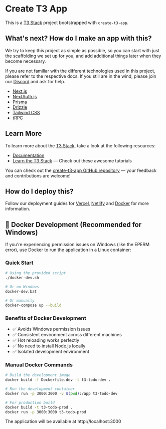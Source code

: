 # Create T3 App

This is a [T3 Stack](https://create.t3.gg/) project bootstrapped with `create-t3-app`.

## What's next? How do I make an app with this?

We try to keep this project as simple as possible, so you can start with just the scaffolding we set up for you, and add additional things later when they become necessary.

If you are not familiar with the different technologies used in this project, please refer to the respective docs. If you still are in the wind, please join our [Discord](https://t3.gg/discord) and ask for help.

- [Next.js](https://nextjs.org)
- [NextAuth.js](https://next-auth.js.org)
- [Prisma](https://prisma.io)
- [Drizzle](https://orm.drizzle.team)
- [Tailwind CSS](https://tailwindcss.com)
- [tRPC](https://trpc.io)

## Learn More

To learn more about the [T3 Stack](https://create.t3.gg/), take a look at the following resources:

- [Documentation](https://create.t3.gg/)
- [Learn the T3 Stack](https://create.t3.gg/en/faq#what-learning-resources-are-currently-available) — Check out these awesome tutorials

You can check out the [create-t3-app GitHub repository](https://github.com/t3-oss/create-t3-app) — your feedback and contributions are welcome!

## How do I deploy this?

Follow our deployment guides for [Vercel](https://create.t3.gg/en/deployment/vercel), [Netlify](https://create.t3.gg/en/deployment/netlify) and [Docker](https://create.t3.gg/en/deployment/docker) for more information.

## 🐳 Docker Development (Recommended for Windows)

If you're experiencing permission issues on Windows (like the EPERM error), use Docker to run the application in a Linux container:

### Quick Start

```bash
# Using the provided script
./docker-dev.sh

# Or on Windows
docker-dev.bat

# Or manually
docker-compose up --build
```

### Benefits of Docker Development

- ✅ Avoids Windows permission issues
- ✅ Consistent environment across different machines
- ✅ Hot reloading works perfectly
- ✅ No need to install Node.js locally
- ✅ Isolated development environment

### Manual Docker Commands

```bash
# Build the development image
docker build -f Dockerfile.dev -t t3-todo-dev .

# Run the development container
docker run -p 3000:3000 -v $(pwd):/app t3-todo-dev

# For production build
docker build -t t3-todo-prod .
docker run -p 3000:3000 t3-todo-prod
```

The application will be available at http://localhost:3000
